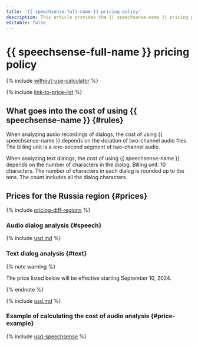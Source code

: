 ```yaml
---
title: '{{ speechsense-full-name }} pricing policy'
description: This article provides the {{ speechsense-name }} pricing policy.
editable: false
---
```


# {{ speechsense-full-name }} pricing policy



{% include [without-use-calculator](../_includes/pricing/without-use-calculator.md) %}

{% include [link-to-price-list](../_includes/pricing/link-to-price-list.md) %}

## What goes into the cost of using {{ speechsense-name }} {#rules}

When analyzing audio recordings of dialogs, the cost of using {{ speechsense-name }} depends on the duration of two-channel audio files. The billing unit is a one-second segment of two-channel audio.

When analyzing text dialogs, the cost of using {{ speechsense-name }} depends on the number of characters in the dialog. Billing unit: 10 characters. The number of characters in each dialog is rounded up to the tens. The count includes all the dialog characters. 

## Prices for the Russia region {#prices}

{% include [pricing-diff-regions](../_includes/pricing-diff-regions.md) %}

### Audio dialog analysis {#speech}



{% include [usd.md](../_pricing/speechsense/usd-speechsense.md) %}


### Text dialog analysis {#text}

{% note warning %}

The price listed below will be effective starting September 10, 2024.

{% endnote %}



{% include [usd.md](../_pricing/speechsense/usd-text-dialogs.md) %}


### Example of calculating the cost of audio analysis {#price-example}



{% include [usd-speechsense](../_pricing_examples/speechsense/usd-speechsense.md) %}


